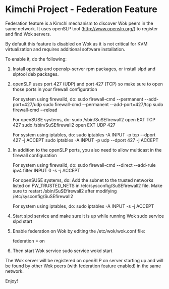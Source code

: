 Kimchi Project - Federation Feature
===================================

Federation feature is a Kimchi mechanism to discover Wok peers in the same
network. It uses openSLP tool (http://www.openslp.org/) to register and find Wok
servers.

By default this feature is disabled on Wok as it is not critical for KVM
virtualization and requires additional software installation.

To enable it, do the following:

1. Install openslp and openslp-server rpm packages,
   or install slpd and slptool deb packages.

2. openSLP uses port 427 (UDP) and port 427 (TCP) so make sure to open those
   ports in your firewall configuration

   For system using firewalld, do:
   sudo firewall-cmd --permanent --add-port=427/udp
   sudo firewall-cmd --permanent --add-port=427/tcp
   sudo firewall-cmd --reload

   For openSUSE systems, do:
   sudo /sbin/SuSEfirewall2 open EXT TCP 427
   sudo /sbin/SuSEfirewall2 open EXT UDP 427

   For system using iptables, do:
   sudo iptables -A INPUT -p tcp --dport 427 -j ACCEPT
   sudo iptables -A INPUT -p udp --dport 427 -j ACCEPT

3. In addition to the openSLP ports, you also need to allow multicast in the
   firewall configuration

   For system using firewalld, do:
   sudo firewall-cmd --direct --add-rule ipv4 filter INPUT 0 -s <subnet> -j ACCEPT

   For openSUSE systems, do:
   Add the subnet to the trusted networks listed on FW_TRUSTED_NETS in
   /etc/sysconfig/SuSEfirewall2 file.
   Make sure to restart /sbin/SuSEfirewall2 after modifying /etc/sysconfig/SuSEfirewall2

   For system using iptables, do:
   sudo iptables -A INPUT -s <subnet> -j ACCEPT

4. Start slpd service and make sure it is up while running Wok
   sudo service slpd start

5. Enable federation on Wok by editing the /etc/wok/wok.conf file:

   federation = on

6. Then start Wok service
   sudo service wokd start

The Wok server will be registered on openSLP on server starting up and will
be found by other Wok peers (with federation feature enabled) in the same
network.

Enjoy!
